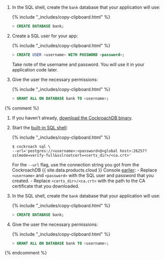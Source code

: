 <section class="filter-content" markdown="1" data-scope="local">

1. In the SQL shell, create the `bank` database that your application will use:

    {% include "_includes/copy-clipboard.html" %}
    ~~~ sql
    > CREATE DATABASE bank;
    ~~~

1. Create a SQL user for your app:

    {% include "_includes/copy-clipboard.html" %}
    ~~~ sql
    > CREATE USER <username> WITH PASSWORD <password>;
    ~~~

    Take note of the username and password. You will use it in your application code later.

1. Give the user the necessary permissions:

    {% include "_includes/copy-clipboard.html" %}
    ~~~ sql
    > GRANT ALL ON DATABASE bank TO <username>;
    ~~~

</section>

{% comment %}
<section class="filter-content" markdown="1" data-scope="cockroachcloud">

1. If you haven't already, [download the CockroachDB binary](install-cockroachdb.html).
1. Start the [built-in SQL shell](cockroach-sql.html):

    {% include "_includes/copy-clipboard.html" %}
    ~~~ shell
    $ cockroach sql \
    --url='postgres://<username>:<password>@<global host>:26257?sslmode=verify-full&sslrootcert=<certs_dir>/<ca.crt>'
    ~~~

    For the `--url` flag, use the connection string you got from the CockroachDB {{ site.data.products.cloud }} Console [earlier](#get-the-connection-string):
       - Replace `<username>` and `<password>` with the SQL user and password that you created.
       - Replace `<certs_dir>/<ca.crt>` with the path to the CA certificate that you downloaded.

1. In the SQL shell, create the `bank` database that your application will use:

    {% include "_includes/copy-clipboard.html" %}
    ~~~ sql
    > CREATE DATABASE bank;
    ~~~

1. Give the user the necessary permissions:

    {% include "_includes/copy-clipboard.html" %}
    ~~~ sql
    > GRANT ALL ON DATABASE bank TO <username>;
    ~~~

</section>
{% endcomment %}
